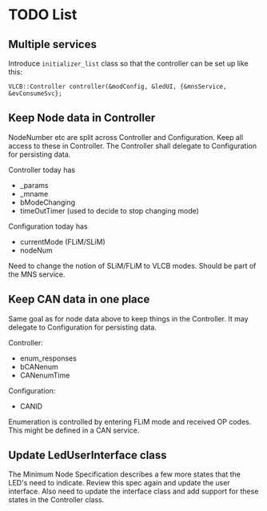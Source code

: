 # TODO List

## Multiple services
Introduce ```initializer_list``` class so that the controller
can be set up like this:
```
VLCB::Controller controller(&modConfig, &ledUI, {&mnsService, &evConsumeSvc};
```

## Keep Node data in Controller
NodeNumber etc are split across Controller and Configuration. 
Keep all access to these in Controller. 
The Controller shall delegate to Configuration for persisting data.

Controller today has
* _params
* _mname
* bModeChanging
* timeOutTimer (used to decide to stop changing mode)

Configuration today has
* currentMode (FLiM/SLiM)
* nodeNum

Need to change the notion of SLiM/FLiM to VLCB modes.
Should be part of the MNS service.

## Keep CAN data in one place
Same goal as for node data above to keep things in the Controller. 
It may delegate to Configuration for persisting data.

Controller:
* enum_responses
* bCANenum
* CANenumTime

Configuration:
* CANID

Enumeration is controlled by entering FLiM mode and received OP codes.
This might be defined in a CAN service. 

## Update LedUserInterface class
The Minimum Node Specification describes a few more states that the LED's need to indicate. 
Review this spec again and update the user interface. 
Also need to update the interface class and add support for these states in the Controller class.
